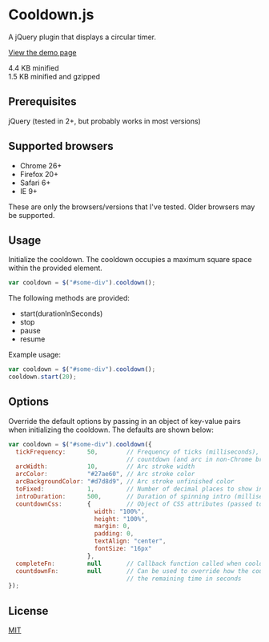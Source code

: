 # Cooldown.js

A jQuery plugin that displays a circular timer.

[View the demo page](http://zdyn.github.io/cooldown.js)

4.4 KB minified  
1.5 KB minified and gzipped

## Prerequisites

jQuery (tested in 2+, but probably works in most versions)

## Supported browsers

* Chrome 26+
* Firefox 20+
* Safari 6+
* IE 9+

These are only the browsers/versions that I've tested. Older browsers may be supported.

## Usage

Initialize the cooldown. The cooldown occupies a maximum square space within the provided element.
```javascript
var cooldown = $("#some-div").cooldown();
```

The following methods are provided:

* start(durationInSeconds)
* stop
* pause
* resume
    
Example usage:
```javascript
var cooldown = $("#some-div").cooldown();
cooldown.start(20);
```

## Options

Override the default options by passing in an object of key-value pairs when initializing the cooldown. The defaults are shown below:

```javascript
var cooldown = $("#some-div").cooldown({
  tickFrequency:      50,        // Frequency of ticks (milliseconds), not recommended <50, affects
                                 // countdown (and arc in non-Chrome browsers)
  arcWidth:           10,        // Arc stroke width
  arcColor:           "#27ae60", // Arc stroke color
  arcBackgroundColor: "#d7d8d9", // Arc stroke unfinished color
  toFixed:            1,         // Number of decimal places to show in countdown
  introDuration:      500,       // Duration of spinning intro (milliseconds), set to 0 to disable
  countdownCss:       {          // Object of CSS attributes (passed to jQuery's css() function)
                        width: "100%",
                        height: "100%",
                        margin: 0,
                        padding: 0,
                        textAlign: "center",
                        fontSize: "16px"
                      },
  completeFn:         null       // Callback function called when cooldown expires
  countdownFn:        null       // Can be used to override how the countdown is displayed, is passed
                                 // the remaining time in seconds
});
```

## License

[MIT](http://www.opensource.org/licenses/mit-license.php)
